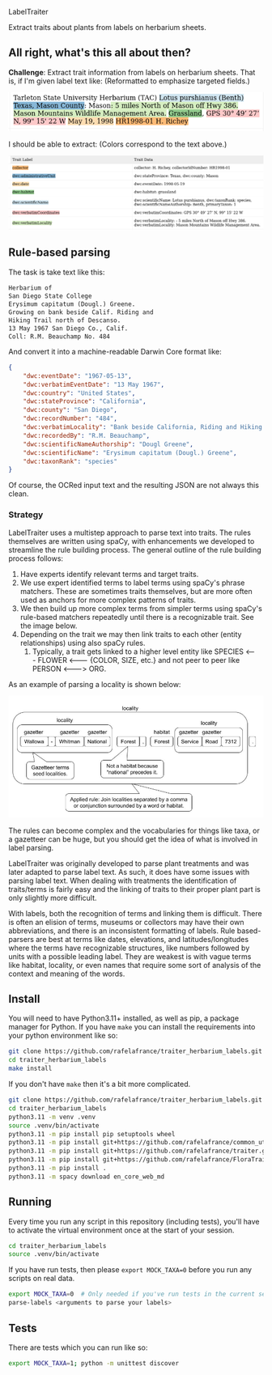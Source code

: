 LabelTraiter

Extract traits about plants from labels on herbarium sheets.

## All right, what's this all about then?
**Challenge**: Extract trait information from labels on herbarium sheets. That is, if I'm given label text like: (Reformatted to emphasize targeted fields.)

![Label](assets/text.png)

I should be able to extract: (Colors correspond to the text above.)

![Traits](assets/traits.png)

## Rule-based parsing

The task is take text like this:
```
Herbarium of
San Diego State College
Erysimum capitatum (Dougl.) Greene.
Growing on bank beside Calif. Riding and
Hiking Trail north of Descanso.
13 May 1967 San Diego Co., Calif.
Coll: R.M. Beauchamp No. 484
```
And convert it into a machine-readable Darwin Core format like:
```json
{
    "dwc:eventDate": "1967-05-13",
    "dwc:verbatimEventDate": "13 May 1967",
    "dwc:country": "United States",
    "dwc:stateProvince": "California",
    "dwc:county": "San Diego",
    "dwc:recordNumber": "484",
    "dwc:verbatimLocality": "Bank beside California, Riding and Hiking Trail north of Descanso",
    "dwc:recordedBy": "R.M. Beauchamp",
    "dwc:scientificNameAuthorship": "Dougl Greene",
    "dwc:scientificName": "Erysimum capitatum (Dougl.) Greene",
    "dwc:taxonRank": "species"
}
```
Of course, the OCRed input text and the resulting JSON are not always this clean.

### Strategy

LabelTraiter uses a multistep approach to parse text into traits. The rules themselves are written using spaCy, with enhancements we developed to streamline the rule building process. The general outline of the rule building process follows:

1. Have experts identify relevant terms and target traits.
2. We use expert identified terms to label terms using spaCy's phrase matchers. These are sometimes traits themselves, but are more often used as anchors for more complex patterns of traits.
3. We then build up more complex terms from simpler terms using spaCy's rule-based matchers repeatedly until there is a recognizable trait. See the image below.
4. Depending on the trait we may then link traits to each other (entity relationships) using also spaCy rules.
   1. Typically, a trait gets linked to a higher level entity like SPECIES <--- FLOWER <--- {COLOR, SIZE, etc.} and not peer to peer like PERSON <---> ORG.

As an example of parsing a locality is shown below:

![<img src="assets/locality_parsing.jpg" width="700" />](assets/locality_parsing.jpg)

The rules can become complex and the vocabularies for things like taxa, or a gazetteer can be huge, but you should get the idea of what is involved in label parsing.

LabelTraiter was originally developed to parse plant treatments and was later adapted to parse label text. As such, it does have some issues with parsing label text. When dealing with treatments the identification of traits/terms is fairly easy and the linking of traits to their proper plant part is only slightly more difficult.

With labels, both the recognition of terms and linking them is difficult. There is often an elision of terms, museums or collectors may have their own abbreviations, and there is an inconsistent formatting of labels. Rule based-parsers are best at terms like dates, elevations, and latitudes/longitudes where the terms have recognizable structures, like numbers followed by units with a possible leading label. They are weakest is with vague terms like habitat, locality, or even names that require some sort of analysis of the context and meaning of the words.

## Install

You will need to have Python3.11+ installed, as well as pip, a package manager for Python.
If you have `make` you can install the requirements into your python environment like so:

```bash
git clone https://github.com/rafelafrance/traiter_herbarium_labels.git
cd traiter_herbarium_labels
make install
```

If you don't have `make` then it's a bit more complicated.

```bash
git clone https://github.com/rafelafrance/traiter_herbarium_labels.git
cd traiter_herbarium_labels
python3.11 -m venv .venv
source .venv/bin/activate
python3.11 -m pip install pip setuptools wheel
python3.11 -m pip install git+https://github.com/rafelafrance/common_utils.git@main#egg=common_utils
python3.11 -m pip install git+https://github.com/rafelafrance/traiter.git@master#egg=traiter
python3.11 -m pip install git+https://github.com/rafelafrance/FloraTraiter.git@main#egg=FloraTraiter
python3.11 -m pip install .
python3.11 -m spacy download en_core_web_md
```

## Running

Every time you run any script in this repository (including tests), you'll have to activate the virtual environment once at the start of your session.

```bash
cd traiter_herbarium_labels
source .venv/bin/activate
```

If you have run tests, then please `export MOCK_TAXA=0` before you run any scripts on real data.

```bash
export MOCK_TAXA=0  # Only needed if you've run tests in the current session
parse-labels <arguments to parse your labels>
```

## Tests

There are tests which you can run like so:

```bash
export MOCK_TAXA=1; python -m unittest discover
```
